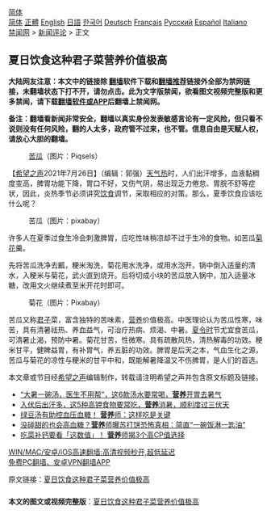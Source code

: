  <!-- 面包屑导航 --> <div class="breadcrumb"><!-- GTranslate: https://gtranslate.io/ -->  <div class="switcher notranslate">  <div class="selected">  <a href="#" onclick="return false;"> 简体</a>  </div>  <div class="option">  <a href="https://www.bannedbook.org" onclick="doGTranslate('zh-CN|zh-CN');jQuery('div.switcher div.selected a').html(jQuery(this).html());return false;" title="简体中文" class="nturl selected"> 简体</a>  <a href="https://www.bannedbook.org/zh-tw/" onclick="doGTranslate('zh-CN|zh-TW');jQuery('div.switcher div.selected a').html(jQuery(this).html());return false;" title="繁體中文" class="nturl"> 正體</a>  <a href="https://www.bannedbook.org/en/" onclick="doGTranslate('zh-CN|en');jQuery('div.switcher div.selected a').html(jQuery(this).html());return false;" title="English" class="nturl"> English</a>  <a href="https://www.bannedbook.org/ja/" onclick="doGTranslate('zh-CN|ja');jQuery('div.switcher div.selected a').html(jQuery(this).html());return false;" title="日本語" class="nturl"> 日語</a>  <a href="https://www.bannedbook.org/ko/" onclick="doGTranslate('zh-CN|ko');jQuery('div.switcher div.selected a').html(jQuery(this).html());return false;" title="한국어" class="nturl"> 한국어</a>  <a href="https://www.bannedbook.org/de/" onclick="doGTranslate('zh-CN|de');jQuery('div.switcher div.selected a').html(jQuery(this).html());return false;" title="Deutsch" class="nturl"> Deutsch</a>  <a href="https://www.bannedbook.org/fr/" onclick="doGTranslate('zh-CN|fr');jQuery('div.switcher div.selected a').html(jQuery(this).html());return false;" title="Français" class="nturl"> Français</a>  <a href="https://www.bannedbook.org/ru/" onclick="doGTranslate('zh-CN|ru');jQuery('div.switcher div.selected a').html(jQuery(this).html());return false;" title="Русский" class="nturl"> Русский</a>  <a href="https://www.bannedbook.org/es/" onclick="doGTranslate('zh-CN|es');jQuery('div.switcher div.selected a').html(jQuery(this).html());return false;" title="Español" class="nturl"> Español</a>  <a href="https://www.bannedbook.org/it/" onclick="doGTranslate('zh-CN|it');jQuery('div.switcher div.selected a').html(jQuery(this).html());return false;" title="Italiano" class="nturl"> Italiano</a>  </div>  </div>      <div class='breadcrumb-sub'><!-- Breadcrumb NavXT 6.3.0 --> <a href="https://www.bannedbook.org/" class="home">禁闻网</a> &gt; <a href="https://www.bannedbook.org/bnews/comments/" class="category">新闻评论</a> &gt; 正文</div></div><h2>夏日饮食这种君子菜营养价值极高</h2> <p class="notice"><b>大陆网友注意：本文中的链接除 <a href="https://github.com/bannedbook/fanqiang" >翻墙</a>软件下载和<a href="https://github.com/killgcd/justmysocks/blob/master/README.md">翻墙推荐</a>链接外全部为禁网链接，未翻墙状态下打不开，请勿点击。此为文字版禁闻，欲看图文视频完整版和更多禁闻，请下载<a href="https://github.com/bannedbook/fanqiang">翻墙软件或APP</a>后翻墙上禁闻网。</p><p>备注：翻墙看新闻非常安全，翻墙以真实身份发表敏感言论有一定风险，但只看不说则没有任何风险，翻的人太多，政府管不过来，也不管。信息自由是天赋人权，请放心大胆的翻墙。</b></p>  <div class="entry"> <figure><figcaption><a href="https://www.bannedbook.org/bnews/tag/%E8%8B%A6%E7%93%9C/" class="st_tag internal_tag" rel="tag" title="标签 苦瓜 下的日志">苦瓜</a>（图片：Piqsels）</figcaption></figure> <p>【<span class='wp_keywordlink_affiliate'><a href="https://www.soundofhope.org" title="希望之声" target="_blank">希望之声</a></span>2021年7月26日】（编辑：郭强）<a href="https://www.bannedbook.org/bnews/tag/%E5%A4%A9%E6%B0%94%E7%83%AD/" class="st_tag internal_tag" rel="tag" title="标签 天气热 下的日志">天气热</a>时，人们出汗增多，血液黏稠度变高，脾胃功能下降，胃口不好，又伤气阴，易出现乏力倦怠、胃脘不舒等症状，因此，炎热季节必须讲究<a href="https://www.bannedbook.org/bnews/tag/%e9%a5%ae%e9%a3%9f/" class="st_tag internal_tag" rel="tag" title="标签 饮食 下的日志">饮食</a>调节，采取相应的对策。那么，夏季饮食应该吃什么呢？</p> <figure><figcaption>苦瓜（图片：pixabay）</figcaption></figure> <p>许多人在夏季过食生冷会刺激脾胃，应吃性味稍凉却不过于生冷的食物。如苦瓜<a href="https://www.bannedbook.org/bnews/tag/%E8%8F%8A%E8%8A%B1/" class="st_tag internal_tag" rel="tag" title="标签 菊花 下的日志">菊花</a>羹。</p>  <p>先将苦瓜洗净去瓤，粳米淘洗，菊花用水洗净，或用水泡开。锅中倒入适量的清水，入粳米与菊花，武火直到烧开。后将切成小块的苦瓜放入锅中，加入适量冰糖，改用文火继续煮至米开花时即可。</p> <figure><figcaption>菊花（图片：Pixabay）</figcaption></figure> <p>苦瓜又称<a href="https://www.bannedbook.org/bnews/tag/%E5%90%9B%E5%AD%90/" class="st_tag internal_tag" rel="tag" title="标签 君子 下的日志">君子</a>菜，富含独特的苦味素，<a href="https://www.bannedbook.org/bnews/tag/%E8%90%A5%E5%85%BB/" class="st_tag internal_tag" rel="tag" title="标签 营养 下的日志">营养</a>价值极高。中医理论认为苦瓜性寒，味苦，具有清暑祛热、养血益气，可治疗热病、烦渴、中暑。<a href="https://www.bannedbook.org/bnews/tag/%e5%a4%8f%e4%bb%a4%e6%97%b6/" class="st_tag internal_tag" rel="tag" title="标签 夏令时 下的日志">夏令时</a>节尤宜食苦瓜，可清暑止渴，预防中暑。菊花甘苦，性微寒。具有疏散风热，清热解毒的功效。粳米甘平，健睥益胃，有补胃气，养五脏的功效。脾胃是后天之本，气血生化之源，苦瓜与菊花的凉性与粳米的甘平中和，既能解暑降温又不伤脾胃，是人们的首选。</p>  <p>本文章或节目经<a href="https://www.bannedbook.org/bnews/tag/%e5%b8%8c%e6%9c%9b%e4%b9%8b%e5%a3%b0/" class="st_tag internal_tag" rel="tag" title="标签 希望之声 下的日志">希望之声</a>编辑制作，转载请注明希望之声并包含原文标题及链接。 </p> <ul class='op-related-articles' title='相关阅读'> <li><a href='https://www.bannedbook.org/bnews/lifebaike/20210724/1593387.html' target='_blank'>“大暑一碗汤，医生不用帮”，这6款汤水要常喝，<b>营养</b>开胃去暑气</a></li> <li><a href='https://www.bannedbook.org/bnews/lifebaike/20210724/1593205.html' target='_blank'>入伏后出汗多，这5种高钾食物要常吃，<b>营养</b>消暑，顺利度过三伏天</a></li> <li><a href='https://www.bannedbook.org/bnews/comments/20210723/1592737.html' target='_blank'>绿豆汤有助控血压血糖！ <b>营养</b>师：这样吃是关键</a></li> <li><a href='https://www.bannedbook.org/bnews/lifebaike/20210722/1591853.html' target='_blank'>没碰甜的也会高血糖？<b>营养</b>师曝苏打饼恐怖真相：简直“一碗饭淋一匙油”</a></li> <li><a href='https://www.bannedbook.org/bnews/comments/20210722/1591628.html' target='_blank'>吃菜补钙要看「这数值」！ <b>营养</b>师揭3个高CP值选择</a></li> </ul> <p class="texttj"> <a href="https://github.com/bannedbook/fanqiang/wiki/V2ray%E6%9C%BA%E5%9C%BA" target="_blank">WIN/MAC/安卓/iOS高速翻墙:高清视频秒开,超低延迟</a><br/> <a href="https://github.com/bannedbook/fanqiang/wiki/%E7%A6%81%E9%97%BB%E7%BD%91%E5%AE%89%E5%8D%93%E7%BF%BB%E5%A2%99%E6%96%B0%E9%97%BBAPP" target="_blank">免费PC翻墙、安卓VPN翻墙APP</a></p> <p>原文链接：<a class="src_link"  href="https://www.soundofhope.org/post/529127" target="_blank">夏日饮食这种君子菜营养价值极高</a></p><a name='sharetosocial'></a>  <div style="margin-bottom:5px;padding-bottom:5px;clear:both"> <div id="archive-pix-1" class="banner-ads"> <!-- AuctionX Display platform tag START --> <div id="26318x728x90x621x_ADSLOT2" clicktrack="%%CLICK_URL_ESC%%"></div> <!-- AuctionX Display platform tag END --> </div> <div id="archive-pix-2" class="banner-ads"> <!-- AuctionX Display platform tag START --> <div id="26315x300x250x621x_ADSLOT2" clicktrack="%%CLICK_URL_ESC%%"></div> <!-- AuctionX Display platform tag END --> </div> </div>  <div id="archive-pix-1" class="banner-ads"> <!-- AuctionX Display platform tag START --> <div id="26318x728x90x621x_ADSLOT3" clicktrack="%%CLICK_URL_ESC%%"></div> <!-- AuctionX Display platform tag END --> </div> <div><b>本文的图文或视频完整版</b>：<a href='https://www.bannedbook.org/bnews/comments/20210727/1594680.html'>夏日饮食这种君子菜营养价值极高</a></div>  </div><!--END ENTRY--> 